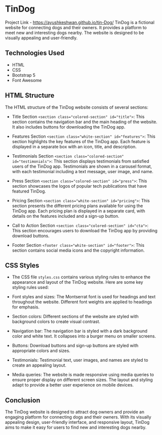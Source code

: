 
# TinDog
Project Link - https://ayushkeshwan.github.io/tin-Dog/
TinDog is a fictional website for connecting dogs and their owners. It provides a platform to meet new and interesting dogs nearby. The website is designed to be visually appealing and user-friendly.




## Technologies Used

- HTML
- CSS
- Bootstrap 5
- Font Awesome

## HTML Structure

The HTML structure of the TinDog website consists of several sections:


- Title Section `<section class="colored-section" id="title">`: This section contains the navigation bar and the main heading of the website. It also includes buttons for downloading the TinDog app.

- Features Section `<section class="white-section" id="features">`: This section highlights the key features of the TinDog app. Each feature is displayed in a separate box with an icon, title, and description.

- Testimonials Section `<section class="colored-section" id="testimonials">`: This section displays testimonials from satisfied users of the TinDog app. Testimonials are shown in a carousel format, with each testimonial including a text message, user image, and name.

- Press Section `<section class="colored-section" id="press">`: This section showcases the logos of popular tech publications that have featured TinDog.

- Pricing Section `<section class="white-section" id="pricing">`: This section presents the different pricing plans available for using the TinDog app. Each pricing plan is displayed in a separate card, with details on the features included and a sign-up button.

- Call to Action Section `<section class="colored-section" id="cta">`: This section encourages users to download the TinDog app by providing download buttons.

- Footer Section `<footer class="white-section" id="footer">`: This section contains social media icons and the copyright information.
## CSS Styles

- The CSS file `styles.css` contains various styling rules to enhance the appearance and layout of the TinDog website. Here are some key styling rules used:

- Font styles and sizes: The Montserrat font is used for headings and text throughout the website. Different font weights are applied to headings for emphasis.

- Section colors: Different sections of the website are styled with background colors to create visual contrast.

- Navigation bar: The navigation bar is styled with a dark background color and white text. It collapses into a burger menu on smaller screens.

- Buttons: Download buttons and sign-up buttons are styled with appropriate colors and sizes.

- Testimonials: Testimonial text, user images, and names are styled to create an appealing layout.

- Media queries: The website is made responsive using media queries to ensure proper display on different screen sizes. The layout and styling adapt to provide a better user experience on mobile devices.
## Conclusion

The TinDog website is designed to attract dog owners and provide an engaging platform for connecting dogs and their owners. With its visually appealing design, user-friendly interface, and responsive layout, TinDog aims to make it easy for users to find new and interesting dogs nearby.
